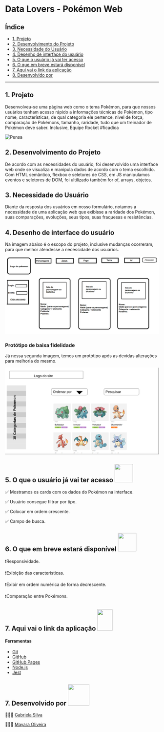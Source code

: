 # Data Lovers - Pokémon Web 

## Índice

* [1. Projeto](#1-projeto)
* [2. Desenvolvimento do Projeto](#2-desenvolvimento-do-projeto)
* [3. Necessidade do Usuário](#3-necessidade-do-usuário)
* [4. Desenho de interface do usuário](#4-desenho-de-interface-do-usuário)
* [5. O que o usuário já vai ter acesso](#5-o-que-o-usuário-já-vai-ter-acesso)
* [6. O que em breve estará disponível](#6-o-que-em-breve-já-vai-ter-acesso)
* [7. Aqui vai o link da aplicação](#7-aqui-vai-o-link-da-aplicação)
* [8. Desenvolvido por](#8-desenvolvido-por)


***

## 1. Projeto

Desenvolveu-se uma página web como o tema Pokémon, para que nossos usuários tenham acesso rápido a informações técnicas de Pokémon, tipo nome, características, de qual categoria ele pertence, nivel de força, comparação de Pokémons, tamanho, raridade, tudo que um treinador de Pokémon deve saber. Inclusive, Equipe Rocket #ficadica

![Pensa](https://www.itel.gov.ao/uploads/mundo/tenor.gif)



## 2.   Desenvolvimento do Projeto 
De acordo com as necessidades do usuário, foi desenvolvido uma interface web onde se visualiza e manipula dados de acordo com o tema escolhido. Com HTML semântico, flexbox e seletores de CSS, em JS manipulamos eventos e seletores de DOM, foi ultilizado também for of, arrays, objetos.


## 3. Necessidade do Usuário

Diante da resposta dos usuários em nosso formulário, notamos a necessidade de uma aplicação web que exibisse a raridade dos Pokémon, suas comparações, evoluções, seus tipos, suas fraquesas e resistências.

## 4. Desenho de interface do usuário 

Na imagem abaixo é o  escopo do projeto, inclusive mudanças ocorreram, para que melhor atendesse a necessidade dos usuários. 

![escopo](escopo.jpg)

### Protótipo de baixa fidelidade
Já nessa segunda imagem, temos um protótipo após as devidas alterações para melhoria do mesmo. 

![prototipo](prototipo.jpg)


## 5. O que o usuário já vai ter acesso <img src= "https://miro.medium.com/max/1600/1*XZ3TXibcnhNic2dCQSKIbg.gif" width="60" height="60" />

✅ Mostramos os cards com os dados do Pokémon na interface.

✅ Usuário consegue filtrar por tipo.

✅ Colocar em ordem crescente.

✅ Campo de busca.


## 6. O que em breve estará disponível <img src= "https://i.pinimg.com/originals/c6/f1/3b/c6f13b01a53d7152d7f235838efe5a09.gif" width="60" height="60" />

❗️Responsividade.

❗️Exibição das características.

❗️Exibir em ordem numérica de forma decrescente.

❗️Comparação entre Pokémons.

## 7. Aqui vai o link da aplicação <img src= "https://media.tenor.co/images/13d1b01ced648f09f42507b2acc44cd2/raw" width="50" height="70" /> 



#### Ferramentas

* [Git](https://git-scm.com/)
* [GitHub](https://github.com/)
* [GitHub Pages](https://pages.github.com/)
* [Node.js](https://nodejs.org/)
* [Jest](https://jestjs.io/)

## 7. Desenvolvido por <img src= "https://media1.tenor.com/images/8b6c34504e2855d9a19a5b168155f3d6/tenor.gif?itemid=16327495" width="70" height="70" />

👩🏻‍💻 [Gabriela Silva](https://github.com/gabrielasilva1991)

👩🏾‍💻 [Mayara Oliveira](https://github.com/apretamayara)
